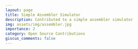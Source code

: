 ```yaml
---
layout: page
title: Simple Assembler Simulator
description: Contributed to a simple assembler simulator
img: assets/img/assembler.jpg
importance: 2
category: Open Source Contributions
giscus_comments: false
---
```


